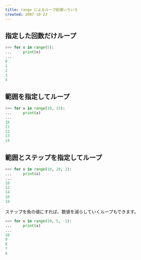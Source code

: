 ```yaml
---
title: range によるループ処理いろいろ
created: 2007-10-23
---
```


指定した回数だけループ
----

```python
>>> for x in range(5):
...     print(x)
...
0
1
2
3
4
```

範囲を指定してループ
----

```python
>>> for x in range(10, 15):
...     print(x)
...
10
11
12
13
14
```

範囲とステップを指定してループ
----

```python
>>> for x in range(10, 20, 2):
...     print(x)
...
10
12
14
16
18
```

ステップを負の値にすれば、数値を減らしていくループもできます。

```python
>>> for x in range(10, 5, -1):
...     print(x)
...
10
9
8
7
6
```

